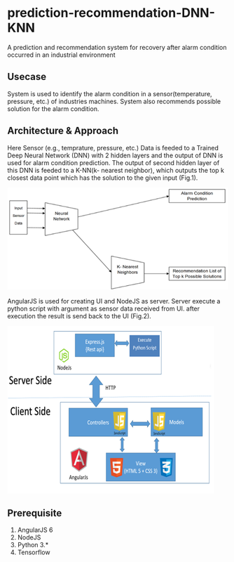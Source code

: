# prediction-recommendation-DNN-KNN
A prediction and recommendation system for recovery after alarm condition occurred in an industrial environment

## Usecase 

System is used to identify the alarm condition in a sensor(temperature, pressure, etc.) of industries machines.
System also recommends possible solution for the alarm condition.

## Architecture & Approach

Here Sensor (e.g., temprature, pressure, etc.) Data is feeded to a Trained Deep Neural Network (DNN) with 2 hidden layers and the output of DNN is used for alarm condition prediction. The output of second hidden layer of this DNN is feeded to a K-NN(k- nearest neighbor), which outputs the top k closest data point which has the solution to the given input (Fig.1). 

![](FinalProjectNodeJSServer/Images/BackEnd-Arch-diagram.png)

AngularJS is used for creating UI and NodeJS as server. Server execute a python script with argument as sensor data received from UI. after execution the result is send back to the UI (Fig.2).  


![](FinalProjectNodeJSServer/Images/Arch-diagramUI.png)


## Prerequisite
1. AngularJS 6
2. NodeJS
3. Python 3.*
4. Tensorflow

